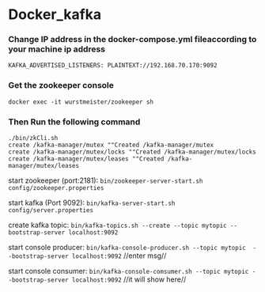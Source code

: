 # Docker_kafka

### Change IP address in the docker-compose.yml fileaccording to your machine ip address
```
KAFKA_ADVERTISED_LISTENERS: PLAINTEXT://192.168.70.170:9092
```
### Get the zookeeper console
```docker exec -it wurstmeister/zookeeper sh```
### Then Run the following command
```
./bin/zkCli.sh
create /kafka-manager/mutex ""Created /kafka-manager/mutex
create /kafka-manager/mutex/locks ""Created /kafka-manager/mutex/locks
create /kafka-manager/mutex/leases ""Created /kafka-manager/mutex/leases
```


start zookeeper (port:2181):
```bin/zookeeper-server-start.sh config/zookeeper.properties```

start kafka (Port 9092):
```bin/kafka-server-start.sh config/server.properties```

create kafka topic: 
```bin/kafka-topics.sh --create --topic mytopic --bootstrap-server localhost:9092```

start console producer: 
```bin/kafka-console-producer.sh --topic mytopic  --bootstrap-server localhost:9092```
//enter msg//

start console consumer: 
```bin/kafka-console-comsumer.sh --topic mytopic --bootstrap-server localhost:9092```
//it will show here//

